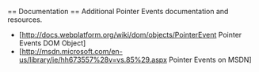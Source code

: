 == Documentation ==
Additional Pointer Events documentation and resources.

* [http://docs.webplatform.org/wiki/dom/objects/PointerEvent Pointer Events DOM Object]
* [http://msdn.microsoft.com/en-us/library/ie/hh673557%28v=vs.85%29.aspx Pointer Events on MSDN]